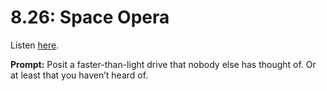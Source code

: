 # 8.26: Space Opera 

Listen [here](http://www.writingexcuses.com/2013/06/30/writing-excuses-8-26-space-opera/). 

**Prompt:** Posit a faster-than-light drive that nobody else has thought of. Or at least that you haven’t heard of.
